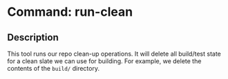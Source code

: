 Command: run-clean
==================

## Description

This tool runs our repo clean-up operations. It will delete all build/test state
for a clean slate we can use for building. For example, we delete the contents of
the `build/` directory.

